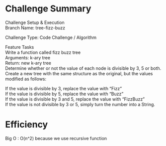 # Challenge Summary
Challenge Setup & Execution   
Branch Name: tree-fizz-buzz   

Challenge Type: Code Challenge / Algorithm  

Feature Tasks   
Write a function called fizz buzz tree   
Arguments: k-ary tree    
Return: new k-ary tree   
Determine whether or not the value of each node is divisible by 3, 5 or both. Create a new tree with the same structure as the original,    but the values modified as follows:   

If the value is divisible by 3, replace the value with “Fizz”  
If the value is divisible by 5, replace the value with “Buzz”   
If the value is divisible by 3 and 5, replace the value with “FizzBuzz”   
If the value is not divisible by 3 or 5, simply turn the number into a String.   

# Efficiency
Big O : O(n^2) because we use recursive function
